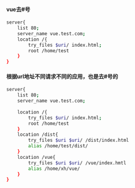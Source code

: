 <!--
 * @Author: findnr
 * @Date: 2024-04-25 06:31:23
 * @LastEditors: findnr
 * @LastEditTime: 2024-04-25 06:34:18
 * @Description: 
-->
#### vue去#号
```sh
server{
	list 80;
	server_name vue.test.com;
	location /{
		try_files $uri/ index.html;
		root /home/test
	}
}
```
#### 根据url地址不同请求不同的应用，也是去#号的
```sh
server{
	list 80;
	server_name vue.test.com;
	
	location /{
		try_files $uri/ index.html;
		root /home/test
	}
	location /dist{
		try_files $uri $uri/ /dist/index.html
		alias /home/test/dist/
	}
	location /vue{
		try_files $uri $uri/ /vue/index.hmtl
		alias /home/xh/vue/
	}
}
```